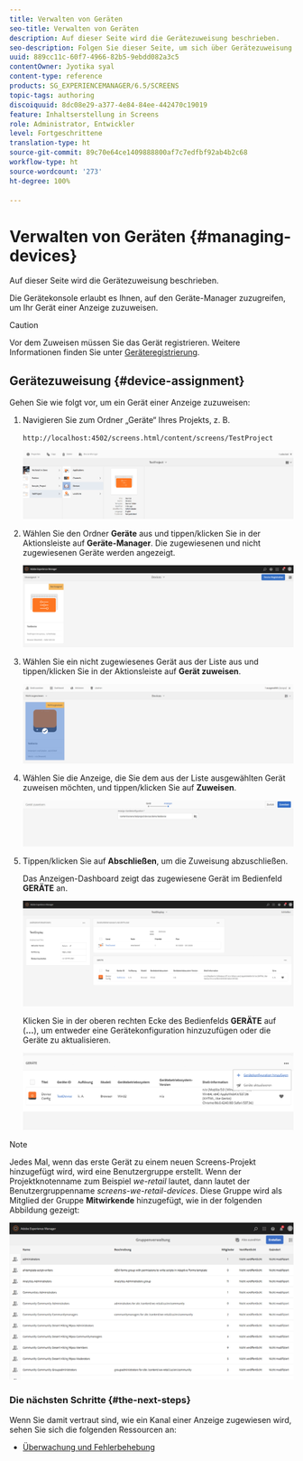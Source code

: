 ```yaml
---
title: Verwalten von Geräten
seo-title: Verwalten von Geräten
description: Auf dieser Seite wird die Gerätezuweisung beschrieben.
seo-description: Folgen Sie dieser Seite, um sich über Gerätezuweisung zu informieren. Die Gerätekonsole erlaubt es Ihnen, auf den Geräte-Manager zuzugreifen, um Ihr Gerät einer Anzeige zuzuweisen.
uuid: 889cc11c-60f7-4966-82b5-9ebdd082a3c5
contentOwner: Jyotika syal
content-type: reference
products: SG_EXPERIENCEMANAGER/6.5/SCREENS
topic-tags: authoring
discoiquuid: 8dc08e29-a377-4e84-84ee-442470c19019
feature: Inhaltserstellung in Screens
role: Administrator, Entwickler
level: Fortgeschrittene
translation-type: ht
source-git-commit: 89c70e64ce1409888800af7c7edfbf92ab4b2c68
workflow-type: ht
source-wordcount: '273'
ht-degree: 100%

---
```



# Verwalten von Geräten {#managing-devices}

Auf dieser Seite wird die Gerätezuweisung beschrieben.

Die Gerätekonsole erlaubt es Ihnen, auf den Geräte-Manager zuzugreifen, um Ihr Gerät einer Anzeige zuzuweisen.

>[!CAUTION]
>
>Vor dem Zuweisen müssen Sie das Gerät registrieren. Weitere Informationen finden Sie unter [Geräteregistrierung](device-registration.md).

## Gerätezuweisung {#device-assignment}

Gehen Sie wie folgt vor, um ein Gerät einer Anzeige zuzuweisen:

1. Navigieren Sie zum Ordner „Geräte“ Ihres Projekts, z. B.

   `http://localhost:4502/screens.html/content/screens/TestProject`

   ![chlimage_1-32](assets/chlimage_1-32.png)

1. Wählen Sie den Ordner **Geräte** aus und tippen/klicken Sie in der Aktionsleiste auf **Geräte-Manager**. Die zugewiesenen und nicht zugewiesenen Geräte werden angezeigt.

   ![chlimage_1-33](assets/chlimage_1-33.png)

1. Wählen Sie ein nicht zugewiesenes Gerät aus der Liste aus und tippen/klicken Sie in der Aktionsleiste auf **Gerät zuweisen**.

   ![chlimage_1-34](assets/chlimage_1-34.png)

1. Wählen Sie die Anzeige, die Sie dem aus der Liste ausgewählten Gerät zuweisen möchten, und tippen/klicken Sie auf **Zuweisen**.

   ![chlimage_1-35](assets/chlimage_1-35.png)

1. Tippen/klicken Sie auf **Abschließen**, um die Zuweisung abzuschließen.


   Das Anzeigen-Dashboard zeigt das zugewiesene Gerät im Bedienfeld **GERÄTE** an.

   ![chlimage_1-37](assets/chlimage_1-37.png)

   Klicken Sie in der oberen rechten Ecke des Bedienfelds **GERÄTE** auf (**...**), um entweder eine Gerätekonfiguration hinzuzufügen oder die Geräte zu aktualisieren.

   ![chlimage_1-38](assets/chlimage_1-38.png)

>[!NOTE]
>
>Jedes Mal, wenn das erste Gerät zu einem neuen Screens-Projekt hinzugefügt wird, wird eine Benutzergruppe erstellt.
>Wenn der Projektknotenname zum Beispiel *we-retail* lautet, dann lautet der Benutzergruppenname *screens-we-retail-devices*.
>Diese Gruppe wird als Mitglied der Gruppe **Mitwirkende** hinzugefügt, wie in der folgenden Abbildung gezeigt:

![chlimage_1-39](assets/chlimage_1-39.png)

### Die nächsten Schritte {#the-next-steps}

Wenn Sie damit vertraut sind, wie ein Kanal einer Anzeige zugewiesen wird, sehen Sie sich die folgenden Ressourcen an:

* [Überwachung und Fehlerbehebung](monitoring-screens.md)

